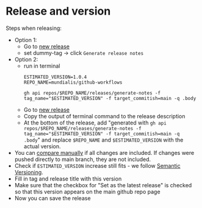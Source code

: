 # Release and version

Steps when releasing:

- Option 1:
  - Go to [new release](../../releases/new)
  - set dummy-tag -> click `Generate release notes`
- Option 2:
  - run in terminal
    ```
    ESTIMATED_VERSION=1.0.4
    REPO_NAME=mundialis/github-workflows

    gh api repos/$REPO_NAME/releases/generate-notes -f tag_name="$ESTIMATED_VERSION" -f target_commitish=main -q .body
    ```
  - Go to [new release](../../releases/new)
  - Copy the output of terminal command to the release description
  - At the bottom of the release, add
  "generated with `gh api repos/$REPO_NAME/releases/generate-notes -f tag_name="$ESTIMATED_VERSION" -f target_commitish=main -q .body`" and replace `$REPO_NAME` and `$ESTIMATED_VERSION` with the actual version.
- You can [compare manually](../../compare/1.0.3...main) if all changes are included. If changes were pushed directly to main branch, they are not included.
- Check if `ESTIMATED_VERSION` increase still fits - we follow [Semantic Versioning](https://semver.org/spec/v2.0.0.html).
- Fill in tag and release title with this version
- Make sure that the checkbox for "Set as the latest release" is checked so that this version appears on the main github repo page
- Now you can save the release

